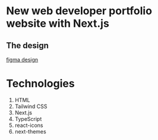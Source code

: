 # New web developer portfolio website with Next.js

## The design

[figma design](<https://www.figma.com/design/JnimM2vOsAs5zwpFFR2lvx/Portfolio-Design-(Community)?node-id=0-1&t=1sv2mEKyEFgcweA1-0>)

# Technologies

1. HTML
2. Tailwind CSS
3. Next.js
4. TypeScript
5. react-icons
6. next-themes
